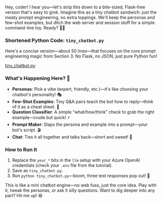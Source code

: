 Hey, coder! I hear you—let's strip this down to a bite-sized, Flask-free version that's easy to grok. Imagine this as a tiny chatbot sandwich: just the meaty prompt engineering, no extra toppings. We'll keep the personas and few-shot examples, but ditch the web server and session stuff for a simple command-line toy. Ready? 🍔🚀

### Shortened Python Code: `tiny_chatbot.py`
Here's a concise version—about 50 lines—that focuses on the core prompt engineering magic from Section 3. No Flask, no JSON, just pure Python fun!

[tiny_chatbot.py](../tiny_chatbot.py)

### What's Happening Here? 🧠
- **Personas**: Pick a vibe (expert, friendly, etc.)—it's like choosing your chatbot's personality! 🎭
- **Few-Shot Examples**: Tiny Q&A pairs teach the bot how to reply—think of it as a cheat sheet. 📝
- **Question Classifier**: A simple “what/how/think” check to grab the right example—crude but quick! ⚡
- **Prompt Maker**: Slaps the persona and example into a prompt—your bot's script. 🎬
- **Chat**: Ties it all together and talks back—short and sweet! 💬

### How to Run It
1. Replace the `your_*` bits in the `llm` setup with your Azure OpenAI credentials (check your `.env` file from the tutorial).
2. Save as `tiny_chatbot.py`.
3. Run `python tiny_chatbot.py`—boom, three test responses pop out! 🎉

This is like a mini chatbot engine—no web fuss, just the core idea. Play with it, tweak the personas, or ask it silly questions. Want to dig deeper into any part? Hit me up! 😄

<br>
